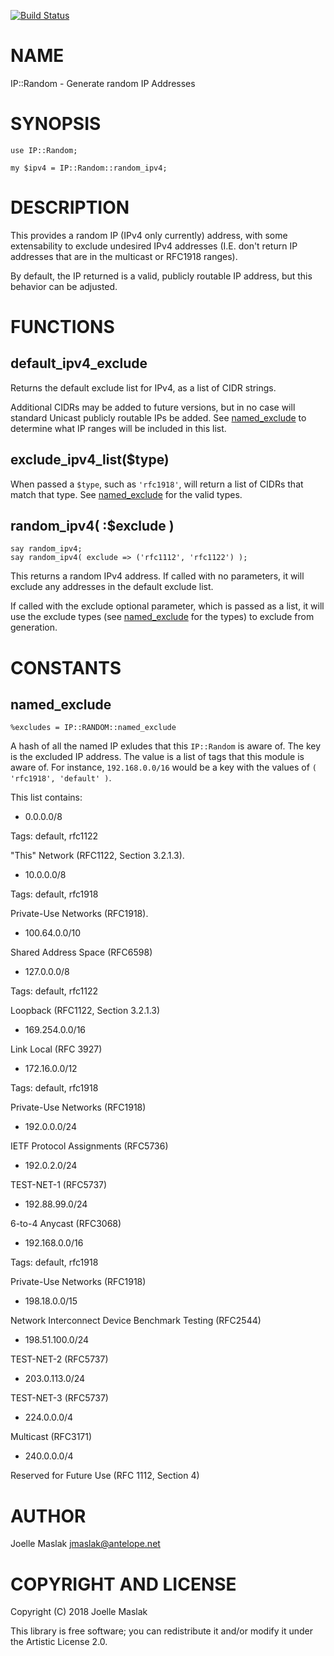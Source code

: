 [![Build Status](https://travis-ci.org/jmaslak/Perl6-IP-Random.svg?branch=master)](https://travis-ci.org/jmaslak/Perl6-IP-Random)

NAME
====

IP::Random - Generate random IP Addresses

SYNOPSIS
========

    use IP::Random;

    my $ipv4 = IP::Random::random_ipv4;

DESCRIPTION
===========

This provides a random IP (IPv4 only currently) address, with some extensability to exclude undesired IPv4 addresses (I.E. don't return IP addresses that are in the multicast or RFC1918 ranges).

By default, the IP returned is a valid, publicly routable IP address, but this behavior can be adjusted.

FUNCTIONS
=========

default_ipv4_exclude
--------------------

Returns the default exclude list for IPv4, as a list of CIDR strings.

Additional CIDRs may be added to future versions, but in no case will standard Unicast publicly routable IPs be added. See [named_exclude](named_exclude) to determine what IP ranges will be included in this list.

exclude_ipv4_list($type)
------------------------

When passed a `$type`, such as `'rfc1918'`, will return a list of CIDRs that match that type. See [named_exclude](named_exclude) for the valid types.

random_ipv4( :$exclude )
------------------------

    say random_ipv4;
    say random_ipv4( exclude => ('rfc1112', 'rfc1122') );

This returns a random IPv4 address. If called with no parameters, it will exclude any addresses in the default exclude list.

If called with the exclude optional parameter, which is passed as a list, it will use the exclude types (see [named_exclude](named_exclude) for the types) to exclude from generation.

CONSTANTS
=========

named_exclude
-------------

    %excludes = IP::RANDOM::named_exclude

A hash of all the named IP exludes that this `IP::Random` is aware of. The key is the excluded IP address. The value is a list of tags that this module is aware of. For instance, `192.168.0.0/16` would be a key with the values of `( 'rfc1918', 'default' )`.

This list contains:

  * 0.0.0.0/8

Tags: default, rfc1122

"This" Network (RFC1122, Section 3.2.1.3).

  * 10.0.0.0/8

Tags: default, rfc1918

Private-Use Networks (RFC1918).

  * 100.64.0.0/10

Shared Address Space (RFC6598)

  * 127.0.0.0/8

Tags: default, rfc1122

Loopback (RFC1122, Section 3.2.1.3)

  * 169.254.0.0/16

Link Local (RFC 3927)

  * 172.16.0.0/12

Tags: default, rfc1918

Private-Use Networks (RFC1918)

  * 192.0.0.0/24

IETF Protocol Assignments (RFC5736)

  * 192.0.2.0/24

TEST-NET-1 (RFC5737)

  * 192.88.99.0/24

6-to-4 Anycast (RFC3068)

  * 192.168.0.0/16

Tags: default, rfc1918

Private-Use Networks (RFC1918)

  * 198.18.0.0/15

Network Interconnect Device Benchmark Testing (RFC2544)

  * 198.51.100.0/24

TEST-NET-2 (RFC5737)

  * 203.0.113.0/24

TEST-NET-3 (RFC5737)

  * 224.0.0.0/4

Multicast (RFC3171)

  * 240.0.0.0/4

Reserved for Future Use (RFC 1112, Section 4)

AUTHOR
======

Joelle Maslak <jmaslak@antelope.net>

COPYRIGHT AND LICENSE
=====================

Copyright (C) 2018 Joelle Maslak

This library is free software; you can redistribute it and/or modify it under the Artistic License 2.0.


